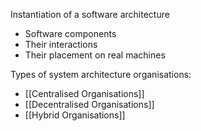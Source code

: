 
Instantiation of a software architecture

- Software components
- Their interactions
- Their placement on real machines

Types of system architecture organisations:

- [[Centralised Organisations]]
- [[Decentralised Organisations]]
- [[Hybrid Organisations]]